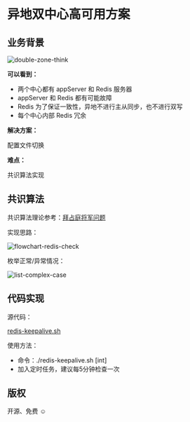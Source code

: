 # 异地双中心高可用方案

## 业务背景

![double-zone-think](media/14775726707336/double-zone-think.png)

__可以看到：__

* 两个中心都有 appServer 和 Redis 服务器
* appServer 和 Redis 都有可能故障
* Redis 为了保证一致性，异地不进行主从同步，也不进行双写
* 每个中心内部 Redis 冗余

__解决方案：__

配置文件切换

__难点：__

共识算法实现

## 共识算法

共识算法理论参考：[拜占庭将军问题](https://zh.wikipedia.org/wiki/%E6%8B%9C%E5%8D%A0%E5%BA%AD%E5%B0%86%E5%86%9B%E9%97%AE%E9%A2%98)

实现思路：

![flowchart-redis-check](media/14775726707336/flowchart-redis-check.png)

枚举正常/异常情况：

![list-complex-case](media/14775726707336/list-complex-case.png)

## 代码实现

源代码：

[redis-keepalive.sh](redis-keepalive.sh)

使用方法：

- 命令：./redis-keepalive.sh [int]
- 加入定时任务，建议每5分钟检查一次




## 版权

开源、免费 ☺️

